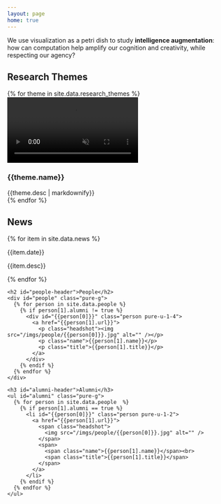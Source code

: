 ```yaml
---
layout: page
home: true
---
```

<p id="mission">
  We use visualization as a petri dish 
  to study <strong>intelligence augmentation</strong>: 
  how can computation help amplify our cognition and creativity, 
  while respecting our agency?
</p>

<div id="home" class="pure-g">
  <div id="themes" class="pure-u-1 pure-u-md-3-5">
    <h2>Research Themes</h2>
    {% for theme in site.data.research_themes %}
      <div class="theme" data-url="{{theme.url}}" data-people="{{theme.people}}">
        <video autoplay muted loop>
          <source src="/videos/themes/{{theme.key}}.mp4" type="video/mp4">
        </video>
        <div class="content">
          <h3>{{theme.name}}</h3>
          {{theme.desc | markdownify}}
        </div>
      </div>
    {% endfor %}
  </div>

  <div class="pure-u-1 pure-u-md-2-5">
    <h2 id="news-header">News</h2>
    <div id="news">
      <div id="news-items">
        {% for item in site.data.news %}
          <div class="item">
            <p class="date">{{item.date}}</p>
            <p>{{item.desc}}</p>
          </div>
        {% endfor %}
      </div>
    </div>

    <h2 id="people-header">People</h2>
    <div id="people" class="pure-g">
      {% for person in site.data.people %}
        {% if person[1].alumni != true %}
          <div id="{{person[0]}}" class="person pure-u-1-4">
            <a href="{{person[1].url}}">
              <p class="headshot"><img src="/imgs/people/{{person[0]}}.jpg" alt="" /></p>
              <p class="name">{{person[1].name}}</p>
              <p class="title">{{person[1].title}}</p>
            </a>
          </div>
        {% endif %}
      {% endfor %}
    </div>

    <h3 id="alumni-header">Alumni</h3>
    <ul id="alumni" class="pure-g">
      {% for person in site.data.people  %}
        {% if person[1].alumni == true %}
          <li id="{{person[0]}}" class="person pure-u-1-2">
            <a href="{{person[1].url}}">
              <span class="headshot">
                <img src="/imgs/people/{{person[0]}}.jpg" alt="" />
              </span>
              <span>
                <span class="name">{{person[1].name}}</span><br> 
                <span class="title">{{person[1].title}}</span>
              </span>
            </a>
          </li>
        {% endif %}
      {% endfor %}
    </ul>
  </div>
</div>

